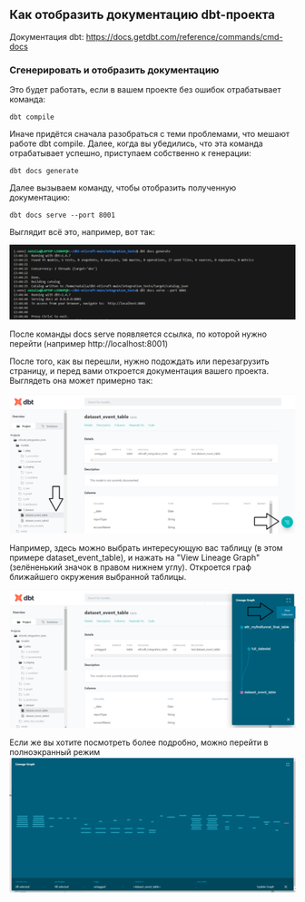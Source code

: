 ## Как отобразить документацию dbt-проекта

Документация dbt:
https://docs.getdbt.com/reference/commands/cmd-docs

### Сгенерировать и отобразить документацию

Это будет работать, если в вашем проекте без ошибок отрабатывает команда:

    dbt compile

Иначе придётся сначала разобраться с теми проблемами, что мешают работе dbt compile. Далее, когда вы убедились, что эта команда отрабатывает успешно, приступаем собственно к генерации:

    dbt docs generate

Далее вызываем команду, чтобы отобразить полученную документацию:

    dbt docs serve --port 8001

Выглядит всё это, например, вот так:

![cover](https://github.com/Malakhova-Natalya/Snippets/blob/main/dbt/dbt_docs/dbt_docs_generate.png)

После команды docs serve появляется ссылка, по которой нужно перейти (например http://localhost:8001)

После того, как вы перешли, нужно подождать или перезагрузить страницу, и перед вами откроется документация вашего проекта. Выглядеть она может примерно так:

![cover](https://github.com/Malakhova-Natalya/Snippets/blob/main/dbt/dbt_docs/http_01.png)

Например, здесь можно выбрать интересующую вас таблицу (в этом примере dataset_event_table), и нажать на "View Lineage Graph" (зелёненький значок в правом нижнем углу). Откроется граф ближайшего окружения выбранной таблицы. 

![cover](https://github.com/Malakhova-Natalya/Snippets/blob/main/dbt/dbt_docs/http_02.png)

Если же вы хотите посмотреть более подробно, можно перейти в полноэкранный режим
![cover](https://github.com/Malakhova-Natalya/Snippets/blob/main/dbt/dbt_docs/http_03.png)
